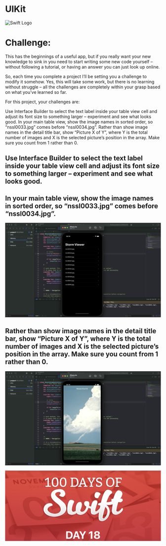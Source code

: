 # UIKit

![Swift Logo](https://cdn-icons-png.flaticon.com/256/919/919833.png)

# Challenge:

This has the beginnings of a useful app, but if you really want your new knowledge to sink in you need to start writing some new code yourself – without following a tutorial, or having an answer you can just look up online.

So, each time you complete a project I’ll be setting you a challenge to modify it somehow. Yes, this will take some work, but there is no learning without struggle – all the challenges are completely within your grasp based on what you’ve learned so far.

For this project, your challenges are:

Use Interface Builder to select the text label inside your table view cell and adjust its font size to something larger – experiment and see what looks good.
In your main table view, show the image names in sorted order, so “nssl0033.jpg” comes before “nssl0034.jpg”.
Rather than show image names in the detail title bar, show “Picture X of Y”, where Y is the total number of images and X is the selected picture’s position in the array. Make sure you count from 1 rather than 0.

## Use Interface Builder to select the text label inside your table view cell and adjust its font size to something larger – experiment and see what looks good.
## In your main table view, show the image names in sorted order, so “nssl0033.jpg” comes before “nssl0034.jpg”.
![Page 1](challenge1.png)
## Rather than show image names in the detail title bar, show “Picture X of Y”, where Y is the total number of images and X is the selected picture’s position in the array. Make sure you count from 1 rather than 0.

![Page_1](challenge2.png)


![Page 1](day18.png)
